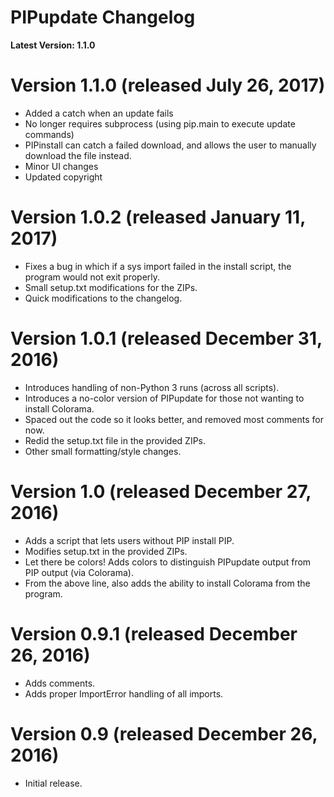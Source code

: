 # PIPupdate Changelog

**Latest Version: 1.1.0**

# Version 1.1.0 (released July 26, 2017)
* Added a catch when an update fails
* No longer requires subprocess (using pip.main to execute update commands)
* PIPinstall can catch a failed download, and allows the user to manually download the file instead.
* Minor UI changes
* Updated copyright

# Version 1.0.2 (released January 11, 2017)
* Fixes a bug in which if a sys import failed in the install script, the program would not exit properly.
* Small setup.txt modifications for the ZIPs.
* Quick modifications to the changelog.

# Version 1.0.1 (released December 31, 2016)
* Introduces handling of non-Python 3 runs (across all scripts).
* Introduces a no-color version of PIPupdate for those not wanting to install Colorama.
* Spaced out the code so it looks better, and removed most comments for now.
* Redid the setup.txt file in the provided ZIPs.
* Other small formatting/style changes.

# Version 1.0 (released December 27, 2016)
* Adds a script that lets users without PIP install PIP.
* Modifies setup.txt in the provided ZIPs.
* Let there be colors! Adds colors to distinguish PIPupdate output from PIP output (via Colorama).
* From the above line, also adds the ability to install Colorama from the program.

# Version 0.9.1 (released December 26, 2016)
* Adds comments.
* Adds proper ImportError handling of all imports.

# Version 0.9 (released December 26, 2016)
* Initial release.

